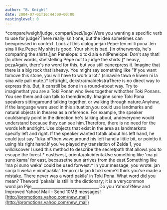 ```yaml
---
author: "B. Knight"
date: 2004-07-01T16:44:00+00:00
nestinglevel: 0
---
```

\*compare/weigh/judge, compari/pezi/jugxiWere you wanting a specific verb to use for judge?There really isn't one, but the idea sometimes can beexpressed in context. Look at this dialogue:jan Pepe: len mi li pona. len sina li ike.Pepe: My shirt is good. Your shirt is bad. \[In otherwords, he's comparing the shirts.\]jan Penelope: o toki ala e ni!Penelope: Don't say that! \[In other words, she'stelling Pepe not to judge the shirts.\]\* heavy, pezaAgain, there's no word for this, but you still canexpress it. Imagine that there is a big rock that isheavy. You might say something like "If you want tomove this stone, you will have to work a lot." (sinawile tawa e kiwen ni la sina wile pali mute.)\* left/right, dekstra/maldekstraThere is no direct way to express this. But, it canstill be done in a round-about way. Try to imaginethat you are a Toki Ponan who lives together withother Toki Ponans. You see them and can talk to themdirectly. Imagine some Toki Pona speakers sittingaround talking together, or walking through nature.Anyhow, if the language were used in this situation,you could use landmarks and natural objects in thearea as a reference. For example, the speaker couldsimply point in the direction he's talking about, andeveryone would understand because they can see him.Therefore, there is no need for the words left andright. Use objects that exist in the area as landmarksto specify left and right. If the speaker wanted totalk about his left hand, he could just say "luka ni"then wave around his left hand a little bit, or pointto it using his right hand.If you've played my translation of Zelda 1, you willdiscover I used this method to describe the secretpath that allows you to escape the forest.\* east/west, orienta/okcidentaUse something like 'ma pi suno kama' for east, becausethe sun arrives from the east.Something like 'ma pi suno weka' could be used forwest.\* In your message, you wrote:
 jan sonja li weka e nimi'pakila'. tenpo ni la jan li toki seme?I think you've made a mistake. There never was a word'pakila' in Toki Pona. What word did you mean? Theword 'pakala' is still in the dictionary; it is a verycommon word.jan Pije\_\_\_\_\_\_\_\_\_\_\_\_\_\_\_\_\_\_\_\_\_\_\_\_\_\_\_\_\_\_\_\_\_\_Do you Yahoo!?New and Improved Yahoo! Mail - Send 10MB messages![http://promotions.yahoo.com/new_mail](http://promotions.yahoo.com/new_mail)